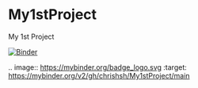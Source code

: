 # My1stProject
My 1st Project

[![Binder](https://mybinder.org/badge_logo.svg)](https://mybinder.org/v2/gh/chrishsh/My1stProject/main)

.. image:: https://mybinder.org/badge_logo.svg
 :target: https://mybinder.org/v2/gh/chrishsh/My1stProject/main
